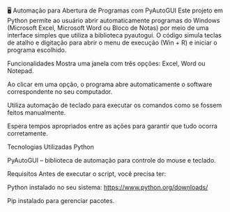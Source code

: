 🖥️ Automação para Abertura de Programas com PyAutoGUI
Este projeto em Python permite ao usuário abrir automaticamente programas do Windows (Microsoft Excel, Microsoft Word ou Bloco de Notas) por meio de uma interface simples que utiliza a biblioteca pyautogui. O código simula teclas de atalho e digitação para abrir o menu de execução (Win + R) e iniciar o programa escolhido.

Funcionalidades
Mostra uma janela com três opções: Excel, Word ou Notepad.

Ao clicar em uma opção, o programa abre automaticamente o software correspondente no seu computador.

Utiliza automação de teclado para executar os comandos como se fossem feitos manualmente.

Espera tempos apropriados entre as ações para garantir que tudo ocorra corretamente.

 Tecnologias Utilizadas
Python 

PyAutoGUI – biblioteca de automação para controle do mouse e teclado.

 Requisitos
Antes de executar o script, você precisa ter:

Python instalado no seu sistema: https://www.python.org/downloads/

Pip instalado para gerenciar pacotes.



